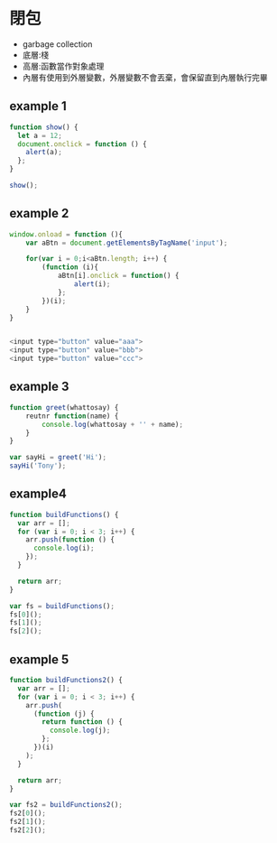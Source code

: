 # 閉包

- garbage collection
- 底層:棧
- 高層:函數當作對象處理
- 內層有使用到外層變數，外層變數不會丟棄，會保留直到內層執行完畢

## example 1

```js
function show() {
  let a = 12;
  document.onclick = function () {
    alert(a);
  };
}

show();
```

## example 2

```js
window.onload = function (){
	var aBtn = document.getElementsByTagName('input');

	for(var i = 0;i<aBtn.length; i++) {
		(function (i){
			aBtn[i].onclick = function() {
				alert(i);
			};
		})(i);
	}
}


<input type="button" value="aaa">
<input type="button" value="bbb">
<input type="button" value="ccc">
```

## example 3

```js
function greet(whattosay) {
	reutnr function(name) {
		console.log(whattosay + '' + name);
	}
}

var sayHi = greet('Hi');
sayHi('Tony');
```

## example4

```js
function buildFunctions() {
  var arr = [];
  for (var i = 0; i < 3; i++) {
    arr.push(function () {
      console.log(i);
    });
  }

  return arr;
}

var fs = buildFunctions();
fs[0]();
fs[1]();
fs[2]();
```

## example 5

```js
function buildFunctions2() {
  var arr = [];
  for (var i = 0; i < 3; i++) {
    arr.push(
      (function (j) {
        return function () {
          console.log(j);
        };
      })(i)
    );
  }

  return arr;
}

var fs2 = buildFunctions2();
fs2[0]();
fs2[1]();
fs2[2]();
```
